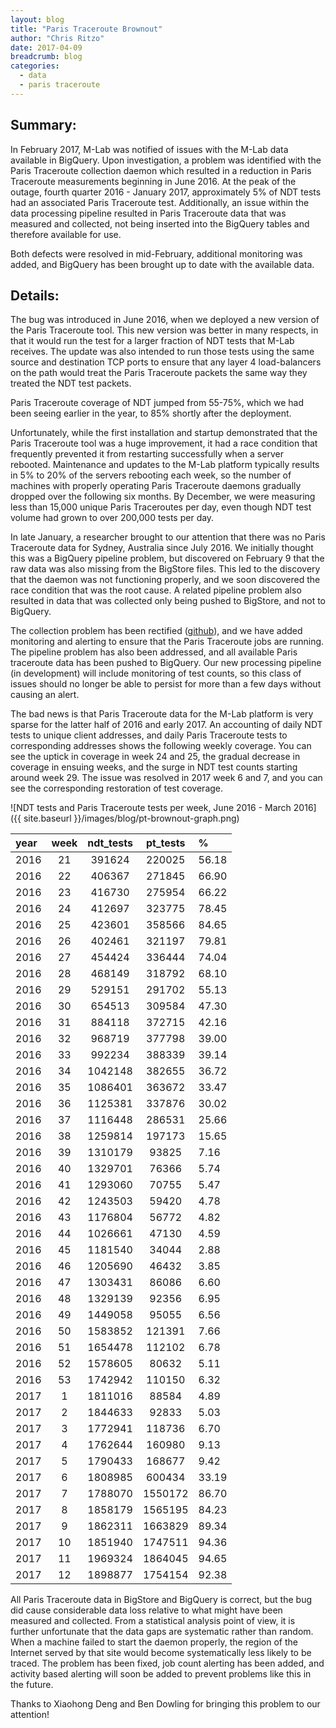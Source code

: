 ```yaml
---
layout: blog
title: "Paris Traceroute Brownout"
author: "Chris Ritzo"
date: 2017-04-09
breadcrumb: blog
categories:
  - data
  - paris traceroute
---
```


## Summary:

In February 2017, M-Lab was notified of issues with the M-Lab data available in BigQuery. Upon investigation, a problem was identified with the Paris Traceroute collection daemon which resulted in a reduction in Paris Traceroute measurements beginning in June 2016. At the peak of the outage, fourth quarter 2016 - January 2017, approximately 5% of NDT tests had an associated Paris Traceroute test. Additionally, an issue within the data processing pipeline resulted in Paris Traceroute data that was measured and collected, not being inserted into the BigQuery tables and therefore available for use.<!--more-->

Both defects were resolved in mid-February, additional monitoring was added, and BigQuery has been brought up to date with the available data.

## Details:

The bug was introduced in June 2016, when we deployed a new version of the Paris Traceroute tool. This new version was better in many respects, in that it would run the test for a larger fraction of NDT tests that M-Lab receives. The update was also intended to run those tests using the same source and destination TCP ports to ensure that any layer 4 load-balancers on the path would treat the Paris Traceroute packets the same way they treated the NDT test packets.

Paris Traceroute coverage of NDT jumped from 55-75%, which we had been seeing earlier in the year, to 85% shortly after the deployment.

Unfortunately, while the first installation and startup demonstrated that the Paris Traceroute tool was a huge improvement, it had a race condition that frequently prevented it from restarting successfully when a server rebooted. Maintenance and updates to the M-Lab platform typically results in 5% to 20% of the servers rebooting each week, so the number of machines with properly operating Paris Traceroute daemons gradually dropped over the following six months. By December, we were measuring less than 15,000 unique Paris Traceroutes per day, even though NDT test volume had grown to over 200,000 tests per day.

In late January, a researcher brought to our attention that there was no Paris Traceroute data for Sydney, Australia since July 2016. We initially thought this was a BigQuery pipeline problem, but discovered on February 9 that the raw data was also missing from the BigStore files. This led to the discovery that the daemon was not functioning properly, and we soon discovered the race condition that was the root cause. A related pipeline problem also resulted in data that was collected only being pushed to BigStore, and not to BigQuery.

The collection problem has been rectified ([github](https://github.com/npad/sidestream/pull/27)), and we have added monitoring and alerting to ensure that the Paris Traceroute jobs are running. The pipeline problem has also been addressed, and all available Paris traceroute data has been pushed to BigQuery. Our new processing pipeline (in development) will include monitoring of test counts, so this class of issues should no longer be able to persist for more than a few days without causing an alert.

The bad news is that Paris Traceroute data for the M-Lab platform is very sparse for the latter half of 2016 and early 2017. An accounting of daily NDT tests to unique client addresses, and daily Paris Traceroute tests to corresponding addresses shows the following weekly coverage. You can see the uptick in coverage in week 24 and 25, the gradual decrease in coverage in ensuing weeks, and the surge in NDT test counts starting around week 29. The issue was resolved in 2017 week 6 and 7, and you can see the corresponding restoration of test coverage.

![NDT tests and Paris Traceroute tests per week, June 2016 - March 2016]({{ site.baseurl }}/images/blog/pt-brownout-graph.png)

<div class="table-responsive" markdown="1">

|  year  |  week  |  ndt_tests  |  pt_tests  |   %   |
| :------|:------:|:-----------:|:----------:|:------|
| 2016   | 21     | 391624      | 220025     | 56.18 |
| 2016   | 22     | 406367      | 271845     | 66.90 |
| 2016   | 23     | 416730      | 275954     | 66.22 |
| 2016   | 24     | 412697      | 323775     | 78.45 |
| 2016   | 25     | 423601      | 358566     | 84.65 |
| 2016   | 26     | 402461      | 321197     | 79.81 |
| 2016   | 27     | 454424      | 336444     | 74.04 |
| 2016   | 28     | 468149      | 318792     | 68.10 |
| 2016   | 29     | 529151      | 291702     | 55.13 |
| 2016   | 30     | 654513      | 309584     | 47.30 |
| 2016   | 31     | 884118      | 372715     | 42.16 |
| 2016   | 32     | 968719      | 377798     | 39.00 |
| 2016   | 33     | 992234      | 388339     | 39.14 |
| 2016   | 34     | 1042148     | 382655     | 36.72 |
| 2016   | 35     | 1086401     | 363672     | 33.47 |
| 2016   | 36     | 1125381     | 337876     | 30.02 |
| 2016   | 37     | 1116448     | 286531     | 25.66 |
| 2016   | 38     | 1259814     | 197173     | 15.65 |
| 2016   | 39     | 1310179     | 93825      | 7.16  |
| 2016   | 40     | 1329701     | 76366      | 5.74  |
| 2016   | 41     | 1293060     | 70755      | 5.47  |
| 2016   | 42     | 1243503     | 59420      | 4.78  |
| 2016   | 43     | 1176804     | 56772      | 4.82  |
| 2016   | 44     | 1026661     | 47130      | 4.59  |
| 2016   | 45     | 1181540     | 34044      | 2.88  |
| 2016   | 46     | 1205690     | 46432      | 3.85  |
| 2016   | 47     | 1303431     | 86086      | 6.60  |
| 2016   | 48     | 1329139     | 92356      | 6.95  |
| 2016   | 49     | 1449058     | 95055      | 6.56  |
| 2016   | 50     | 1583852     | 121391     | 7.66  |
| 2016   | 51     | 1654478     | 112102     | 6.78  |
| 2016   | 52     | 1578605     | 80632      | 5.11  |
| 2016   | 53     | 1742942     | 110150     | 6.32  |
| 2017   | 1      | 1811016     | 88584      | 4.89  |
| 2017   | 2      | 1844633     | 92833      | 5.03  |
| 2017   | 3      | 1772941     | 118736     | 6.70  |
| 2017   | 4      | 1762644     | 160980     | 9.13  |
| 2017   | 5      | 1790433     | 168677     | 9.42  |
| 2017   | 6      | 1808985     | 600434     | 33.19 |
| 2017   | 7      | 1788070     | 1550172    | 86.70 |
| 2017   | 8      | 1858179     | 1565195    | 84.23 |
| 2017   | 9      | 1862311     | 1663829    | 89.34 |
| 2017   | 10     | 1851940     | 1747511    | 94.36 |
| 2017   | 11     | 1969324     | 1864045    | 94.65 |
| 2017   | 12     | 1898877     | 1754154    | 92.38 |

</div>

All Paris Traceroute data in BigStore and BigQuery is correct, but the bug did cause considerable data loss relative to what might have been measured and collected. From a statistical analysis point of view, it is further unfortunate that the data gaps are systematic rather than random. When a machine failed to start the daemon properly, the region of the Internet served by that site would become systematically less likely to be traced. The problem has been fixed, job count alerting has been added, and activity based alerting will soon be added to prevent problems like this in the future.

Thanks to Xiaohong Deng and Ben Dowling for bringing this problem to our attention!
